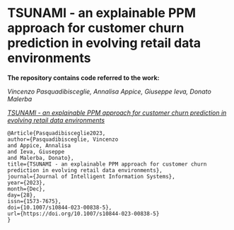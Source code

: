 # TSUNAMI - an explainable PPM approach for customer churn prediction in evolving retail data environments

**The repository contains code referred to the work:**

*Vincenzo Pasquadibisceglie, Annalisa Appice, Giuseppe Ieva, Donato Malerba*

[*TSUNAMI - an explainable PPM approach for customer churn prediction in evolving retail data environments*](https://link.springer.com/article/10.1007/s10844-023-00838-5)

```
@Article{Pasquadibisceglie2023,
author={Pasquadibisceglie, Vincenzo
and Appice, Annalisa
and Ieva, Giuseppe
and Malerba, Donato},
title={TSUNAMI - an explainable PPM approach for customer churn prediction in evolving retail data environments},
journal={Journal of Intelligent Information Systems},
year={2023},
month={Dec},
day={28},
issn={1573-7675},
doi={10.1007/s10844-023-00838-5},
url={https://doi.org/10.1007/s10844-023-00838-5}
}
```
